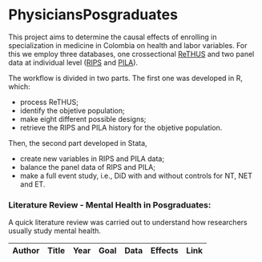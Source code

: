 # PhysiciansPosgraduates

This project aims to determine the causal effects of enrolling in specialization in medicine in Colombia on health and labor variables. For this we employ three databases, one crossectional [ReTHUS](https://www.sispro.gov.co/central-prestadores-de-servicios/Pages/ReTHUS-Registro-de-Talento-Humano-en-Salud.aspx) and two panel data at individual level ([RIPS](https://www.minsalud.gov.co/proteccionsocial/Paginas/rips.aspx) and [PILA](https://www.minsalud.gov.co/proteccionsocial/Paginas/pila.aspx)).

The workflow is divided in two parts. The first one was developed in R, which:

- process ReTHUS;
- identify the objetive population;
- make eight different possible designs;
- retrieve the RIPS and PILA history for the objetive population. 

Then, the second part developed in Stata,
- create new variables in RIPS and PILA data;
- balance the panel data of RIPS and PILA;
- make a full event study, i.e., DiD with and without controls for NT, NET and ET.


### Literature Review - Mental Health in Posgraduates:

A quick literature review was carried out to understand how researchers usually study mental health.

| **Author**      | **Title**      | **Year** | **Goal**        | **Data**         | **Effects**      | **Link**         |
|-----------------|----------------|----------|-----------------|------------------|------------------|------------------|